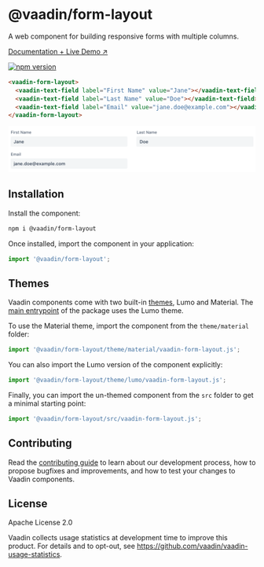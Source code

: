 # @vaadin/form-layout

A web component for building responsive forms with multiple columns.

[Documentation + Live Demo ↗](https://vaadin.com/docs/latest/components/form-layout)

[![npm version](https://badgen.net/npm/v/@vaadin/form-layout)](https://www.npmjs.com/package/@vaadin/form-layout)

```html
<vaadin-form-layout>
  <vaadin-text-field label="First Name" value="Jane"></vaadin-text-field>
  <vaadin-text-field label="Last Name" value="Doe"></vaadin-text-field>
  <vaadin-text-field label="Email" value="jane.doe@example.com"></vaadin-text-field>
</vaadin-form-layout>
```

[<img src="https://raw.githubusercontent.com/vaadin/web-components/main/packages/form-layout/screenshot.png" width="880" alt="Screenshot of vaadin-form-layout">](https://vaadin.com/docs/latest/components/form-layout)

## Installation

Install the component:

```sh
npm i @vaadin/form-layout
```

Once installed, import the component in your application:

```js
import '@vaadin/form-layout';
```

## Themes

Vaadin components come with two built-in [themes](https://vaadin.com/docs/latest/styling), Lumo and Material.
The [main entrypoint](https://github.com/vaadin/web-components/blob/main/packages/form-layout/vaadin-form-layout.js) of the package uses the Lumo theme.

To use the Material theme, import the component from the `theme/material` folder:

```js
import '@vaadin/form-layout/theme/material/vaadin-form-layout.js';
```

You can also import the Lumo version of the component explicitly:

```js
import '@vaadin/form-layout/theme/lumo/vaadin-form-layout.js';
```

Finally, you can import the un-themed component from the `src` folder to get a minimal starting point:

```js
import '@vaadin/form-layout/src/vaadin-form-layout.js';
```

## Contributing

Read the [contributing guide](https://vaadin.com/docs/latest/contributing/overview) to learn about our development process, how to propose bugfixes and improvements, and how to test your changes to Vaadin components.

## License

Apache License 2.0

Vaadin collects usage statistics at development time to improve this product.
For details and to opt-out, see https://github.com/vaadin/vaadin-usage-statistics.
